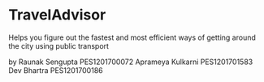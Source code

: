 # TravelAdvisor
Helps you figure out the fastest and most efficient ways of getting around the city using public transport

by 
Raunak Sengupta     PES1201700072
Aprameya Kulkarni   PES1201701583
Dev Bhartra         PES1201700186
